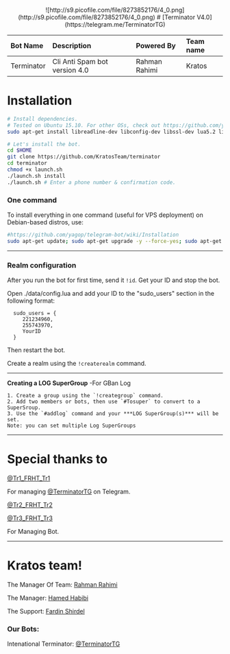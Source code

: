 <p align="center"> ![http://s9.picofile.com/file/8273852176/4_0.png](http://s9.picofile.com/file/8273852176/4_0.png)
# [Terminator V4.0](https://telegram.me/TerminatorTG)

| Bot Name | Description | Powered By | Team name |
|:--------|:------------|:------------|:------------|
| Terminator | Cli Anti Spam bot version 4.0 | Rahman Rahimi | Kratos |

# Installation

```sh
# Install dependencies.
# Tested on Ubuntu 15.10. For other OSs, check out https://github.com/yagop/telegram-bot/wiki/Installation
sudo apt-get install libreadline-dev libconfig-dev libssl-dev lua5.2 liblua5.2-dev lua-socket lua-sec lua-expat libevent-dev make unzip git redis-server autoconf g++ libjansson-dev libpython-dev expat libexpat1-dev

# Let's install the bot.
cd $HOME
git clone https://github.com/KratosTeam/terminator
cd terminator
chmod +x launch.sh
./launch.sh install
./launch.sh # Enter a phone number & confirmation code.
```
### One command
To install everything in one command (useful for VPS deployment) on Debian-based distros, use:
```sh
#https://github.com/yagop/telegram-bot/wiki/Installation
sudo apt-get update; sudo apt-get upgrade -y --force-yes; sudo apt-get dist-upgrade -y --force-yes; sudo apt-get install libreadline-dev libconfig-dev libssl-dev lua5.2 liblua5.2-dev lua-socket lua-sec lua-expat libevent-dev libjansson* libpython-dev make unzip git redis-server g++ autoconf -y --force-yes && git clone https://github.com/KratosTeam/terminator && cd terminator && chmod +x launch.sh && ./launch.sh install && ./launch.sh
```

* * *

### Realm configuration

After you run the bot for first time, send it `!id`. Get your ID and stop the bot.

Open ./data/config.lua and add your ID to the "sudo_users" section in the following format:
```
  sudo_users = {
     221234960,
     255743970,
     YourID
  }
```
Then restart the bot.

Create a realm using the `!createrealm` command.

* * *

**Creating a LOG SuperGroup**
	-For GBan Log

	1. Create a group using the `!creategroup` command.
	2. Add two members or bots, then use `#Tosuper` to convert to a SuperSroup.
	3. Use the `#addlog` command and your ***LOG SuperGroup(s)*** will be set.
	Note: you can set multiple Log SuperGroups

* * *

# Special thanks to
[@Tr1_FRHT_Tr1](https://telegram.me/Tr1_FRHT_Tr1)

For managing [@TerminatorTG](https://telegram.me/terminatorTG) on Telegram.

[@Tr2_FRHT_Tr2](https://telegram.me/Tr2_FRHT_Tr2)

[@Tr3_FRHT_Tr3](https://telegram.me/Tr3_FRHT_Tr3)

For Managing Bot.

* * *

# Kratos team!

The Manager Of Team: [Rahman Rahimi](https://telegram.me/Tr1_FRHT_Tr1)

The Manager: [Hamed Habibi](https://telegram.me/Tr2_FRHT_Tr2)

The Support: [Fardin Shirdel](https://telegram.me/Tr3_FRHT_Tr3)

### Our Bots:

Intenational Terminator: [@TerminatorTG](https://telegram.me/terminatorTG)
